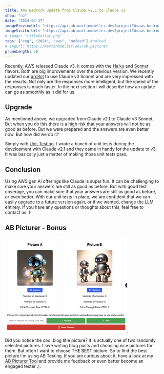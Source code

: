 ```yaml
---
title: AWS Bedrock Update from Claude v2.1 to Claude v3
show: "no"
date: "2024-04-17"
imagePreviewUrl: "https://api.ab.martinmueller.dev?projectId=aws-bedrock-update&state=preview"
imageVisitorUrl: "https://api.ab.martinmueller.dev?projectId=aws-bedrock-update&state=visitor"
# image: "titleGuitar.png"
tags: ["eng", "2024", "aws", "nofeed"] #nofeed
# engUrl: https://martinmueller.dev/ab-picturer
pruneLength: 50
---
```


Recently, AWS released Claude v3. It comes with the [Haiku](https://aws.amazon.com/about-aws/whats-new/2024/03/anthropics-claude-3-haiku-model-amazon-bedrock/) and [Sonnet](https://aws.amazon.com/about-aws/whats-new/2024/03/anthropics-claude-3-sonnet-model-amazon-bedrock/) flavors. Both are big improvements over the previous version. We recently updated our [arcBot](https://martinmueller.dev/arcbot-eng) to use Claude v3 Sonnet and are very impressed with the results. Not only are the responses more intelligent, but the speed of the responses is much faster. In the next section I will describe how an update can go as smoothly as it did for us.

## Upgrade

As mentioned above, we upgraded from Claude v2.1 to Claude v3 Sonnet. But when you do this there is a high risk that your answers will not be as good as before. But we were prepared and the answers are even better now. But how did we do it?

Simply with [Unit Testing](https://martinmueller.dev/aws-bedrock-unit-testing). I wrote a bunch of unit tests during the development with Claude v2.1 and they came in handy for the update to v3. It was basically just a matter of making those unit tests pass.

## Conclusion

Using AWS gen AI offerings like Claude is super fun. It can be challenging to make sure your answers are still as good as before. But with good test coverage, you can make sure that your answers are still as good as before, or even better. With our unit tests in place, we are confident that we can easily upgrade to a future version again, or if we wanted, change the LLM entirely. If you have any questions or thoughts about this, feel free to contact us :)!

## AB Picturer - Bonus

<img src="https://github.com/mmuller88/mmblog/raw/master/content/aws-bedrock-update/ab-picturer.png" alt="drawing" width="400"/>.

Did you notice the cool blog title picture? It is actually one of two randomly selected pictures. I love writing blog posts and choosing nice pictures for them. But often I want to choose THE BEST picture. So to find the best picture I'm using AB Testing. If you are curious about it, have a look at my [AB Picturer Tool](https://martinmueller.dev/ab-picturer) and provide me feedback or even better become an engaged tester :).

